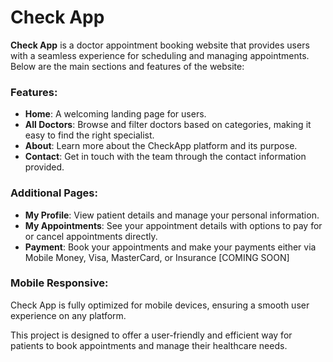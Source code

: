 # Check App

**Check App** is a doctor appointment booking website that provides users with a seamless experience for scheduling and managing appointments. Below are the main sections and features of the website:

### Features:
- **Home**: A welcoming landing page for users.
- **All Doctors**: Browse and filter doctors based on categories, making it easy to find the right specialist.
- **About**: Learn more about the CheckApp platform and its purpose.
- **Contact**: Get in touch with the team through the contact information provided.
  
### Additional Pages:
- **My Profile**: View patient details and manage your personal information.
- **My Appointments**: See your appointment details with options to pay for or cancel appointments directly.
- **Payment**: Book your appointments and make your payments either via Mobile Money, Visa, MasterCard, or Insurance [COMING SOON]

### Mobile Responsive:
Check App is fully optimized for mobile devices, ensuring a smooth user experience on any platform.

This project is designed to offer a user-friendly and efficient way for patients to book appointments and manage their healthcare needs.
